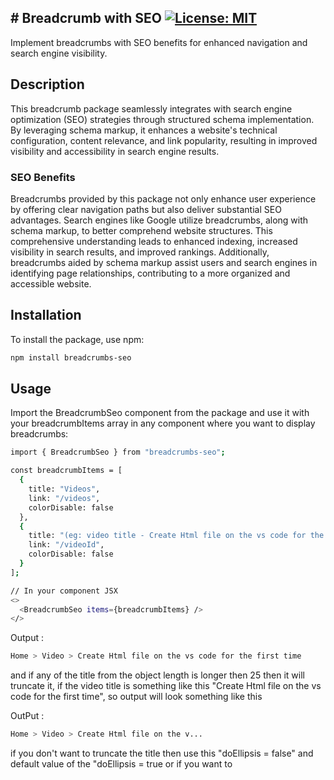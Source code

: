 ## # Breadcrumb with SEO [![License: MIT](https://img.shields.io/badge/License-MIT-yellow.svg)](https://opensource.org/licenses/MIT)

Implement breadcrumbs with SEO benefits for enhanced navigation and search engine visibility.

## Description

This breadcrumb package seamlessly integrates with search engine optimization (SEO) strategies through structured schema implementation. By leveraging schema markup, it enhances a website's technical configuration, content relevance, and link popularity, resulting in improved visibility and accessibility in search engine results.

### SEO Benefits

Breadcrumbs provided by this package not only enhance user experience by offering clear navigation paths but also deliver substantial SEO advantages. Search engines like Google utilize breadcrumbs, along with schema markup, to better comprehend website structures. This comprehensive understanding leads to enhanced indexing, increased visibility in search results, and improved rankings. Additionally, breadcrumbs aided by schema markup assist users and search engines in identifying page relationships, contributing to a more organized and accessible website.

## Installation

To install the package, use npm:

```bash
npm install breadcrumbs-seo
```

## Usage

Import the BreadcrumbSeo component from the package and use it with your breadcrumbItems array in any component where you want to display breadcrumbs:

```bash
import { BreadcrumbSeo } from "breadcrumbs-seo";

const breadcrumbItems = [
  {
    title: "Videos",
    link: "/videos",
    colorDisable: false
  },
  {
    title: "(eg: video title - Create Html file on the vs code for the first time)",
    link: "/videoId",
    colorDisable: false
  }
];

// In your component JSX
<>
  <BreadcrumbSeo items={breadcrumbItems} />
</>
```

Output :

```bash
Home > Video > Create Html file on the vs code for the first time
```

and if any of the title from the object length is longer then 25 then it
will truncate it, if the video title is something like this "Create Html
file on the vs code for the first time", so output will look something
like this

OutPut :

```bash
Home > Video > Create Html file on the v...
```

if you don't want to truncate the title then use this "doEllipsis = false" and default value of the "doEllipsis = true or if you want to
